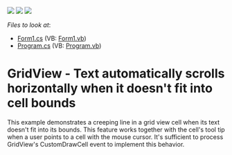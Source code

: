 <!-- default badges list -->
![](https://img.shields.io/endpoint?url=https://codecentral.devexpress.com/api/v1/VersionRange/128624907/17.2.3%2B)
[![](https://img.shields.io/badge/Open_in_DevExpress_Support_Center-FF7200?style=flat-square&logo=DevExpress&logoColor=white)](https://supportcenter.devexpress.com/ticket/details/E2438)
[![](https://img.shields.io/badge/📖_How_to_use_DevExpress_Examples-e9f6fc?style=flat-square)](https://docs.devexpress.com/GeneralInformation/403183)
<!-- default badges end -->
<!-- default file list -->
*Files to look at*:

* [Form1.cs](./CS/GridCellsCreepingLine/Form1.cs) (VB: [Form1.vb](./VB/GridCellsCreepingLine/Form1.vb))
* [Program.cs](./CS/GridCellsCreepingLine/Program.cs) (VB: [Program.vb](./VB/GridCellsCreepingLine/Program.vb))
<!-- default file list end -->
# GridView - Text automatically scrolls horizontally when it doesn't fit into cell bounds 


<p>This example demonstrates a creeping line in a grid view cell when its text doesn't fit into its bounds. This feature works together with the cell's tool tip when a user points to a cell with the mouse cursor. It's sufficient to process GridView's CustomDrawCell event to implement this behavior.</p>

<br/>


